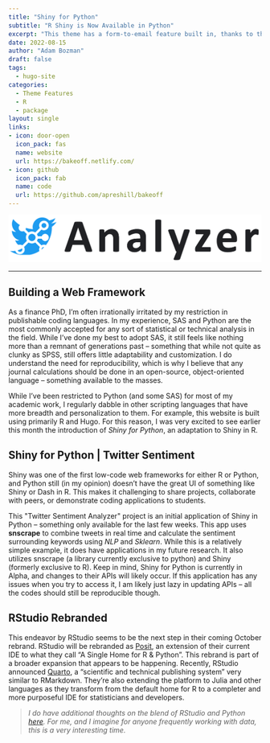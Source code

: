 ```yaml
---
title: "Shiny for Python"
subtitle: "R Shiny is Now Available in Python"
excerpt: "This theme has a form-to-email feature built in, thanks to the simple Formspree integration. All you need to activate the form is a valid recipient email address saved in the form front matter."
date: 2022-08-15
author: "Adam Bozman"
draft: false
tags:
  - hugo-site
categories:
  - Theme Features
  - R
  - package
layout: single
links:
- icon: door-open
  icon_pack: fas
  name: website
  url: https://bakeoff.netlify.com/
- icon: github
  icon_pack: fab
  name: code
  url: https://github.com/apreshill/bakeoff
---
```


![Twitter Sentimant Analyzer](twitter_logo.png)

---


## Building a Web Framework

As a finance PhD, I’m often irrationally irritated by my restriction in publishable coding languages.  In my experience, SAS and Python are the most commonly accepted for any sort of statistical or technical analysis in the field.  While I’ve done my best to adopt SAS, it still feels like nothing more than a remnant of generations past – something that while not quite as clunky as SPSS, still offers little adaptability and customization.  I do understand the need for reproducibility, which is why I believe that any journal calculations should be done in an open-source, object-oriented language – something available to the masses.  

While I’ve been restricted to Python (and some SAS) for most of my academic work, I regularly dabble in other scripting languages that have more breadth and personalization to them.  For example, this website is built using primarily R and Hugo.  For this reason, I was very excited to see earlier this month the introduction of _Shiny for Python_, an adaptation to Shiny in R.  


## Shiny for Python | Twitter Sentiment

Shiny was one of the first low-code web frameworks for either R or Python, and Python still (in my opinion) doesn’t have the great UI of something like Shiny or Dash in R.  This makes it challenging to share projects, collaborate with peers, or demonstrate coding applications to students.  

This "Twitter Sentiment Analyzer" project is an initial application of Shiny in Python – something only available for the last few weeks.  This app uses **snscrape** to combine tweets in real time and calculate the sentiment surrounding keywords using _NLP_ and _Sklearn_.  While this is a relatively simple example, it does have applications in my future research.  It also utilizes snscrape (a library currently exclusive to python) and Shiny (formerly exclusive to R).  Keep in mind, Shiny for Python is currently in Alpha, and changes to their APIs will likely occur.  If this application has any issues when you try to access it, I am likely just lazy in updating APIs – all the codes should still be reproducible though.    

## RStudio Rebranded

This endeavor by RStudio seems to be the next step in their coming October rebrand.  RStudio will be rebranded as [Posit](https://www.rstudio.com/blog/rstudio-is-becoming-posit/), an extension of their current IDE to what they call “A Single Home for R & Python”.  This rebrand is part of a broader expansion that appears to be happening.  Recently, RStudio announced [Quarto](https://www.rstudio.com/blog/announcing-quarto-a-new-scientific-and-technical-publishing-system/), a “scientific and technical publishing system” very similar to RMarkdown.  They’re also extending the platform to Julia and other languages as they transform from the default home for R to a completer and more purposeful IDE for statisticians and developers.  

> _I do have additional thoughts on the blend of RStudio and Python [here](/blog/2022-08-15-posit/).  For me, and I imagine for anyone frequently working with data, this is a very interesting time._

